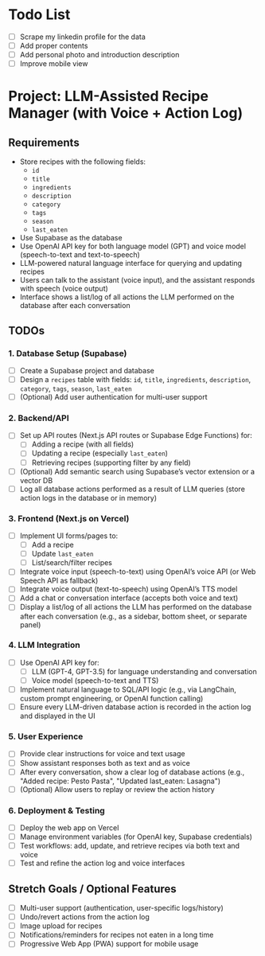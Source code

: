 # Todo List

- [ ] Scrape my linkedin profile for the data
- [ ] Add proper contents
- [ ] Add personal photo and introduction description
- [ ] Improve mobile view

# Project: LLM-Assisted Recipe Manager (with Voice + Action Log)

## Requirements

- Store recipes with the following fields:
  - `id`
  - `title`
  - `ingredients`
  - `description`
  - `category`
  - `tags`
  - `season`
  - `last_eaten`
- Use Supabase as the database
- Use OpenAI API key for both language model (GPT) and voice model (speech-to-text and text-to-speech)
- LLM-powered natural language interface for querying and updating recipes
- Users can talk to the assistant (voice input), and the assistant responds with speech (voice output)
- Interface shows a list/log of all actions the LLM performed on the database after each conversation

## TODOs

### 1. Database Setup (Supabase)
- [ ] Create a Supabase project and database
- [ ] Design a `recipes` table with fields: `id`, `title`, `ingredients`, `description`, `category`, `tags`, `season`, `last_eaten`
- [ ] (Optional) Add user authentication for multi-user support

### 2. Backend/API
- [ ] Set up API routes (Next.js API routes or Supabase Edge Functions) for:
  - [ ] Adding a recipe (with all fields)
  - [ ] Updating a recipe (especially `last_eaten`)
  - [ ] Retrieving recipes (supporting filter by any field)
- [ ] (Optional) Add semantic search using Supabase’s vector extension or a vector DB
- [ ] Log all database actions performed as a result of LLM queries (store action logs in the database or in memory)

### 3. Frontend (Next.js on Vercel)
- [ ] Implement UI forms/pages to:
  - [ ] Add a recipe
  - [ ] Update `last_eaten`
  - [ ] List/search/filter recipes
- [ ] Integrate voice input (speech-to-text) using OpenAI’s voice API (or Web Speech API as fallback)
- [ ] Integrate voice output (text-to-speech) using OpenAI’s TTS model
- [ ] Add a chat or conversation interface (accepts both voice and text)
- [ ] Display a list/log of all actions the LLM has performed on the database after each conversation (e.g., as a sidebar, bottom sheet, or separate panel)

### 4. LLM Integration
- [ ] Use OpenAI API key for:
  - [ ] LLM (GPT-4, GPT-3.5) for language understanding and conversation
  - [ ] Voice model (speech-to-text and TTS)
- [ ] Implement natural language to SQL/API logic (e.g., via LangChain, custom prompt engineering, or OpenAI function calling)
- [ ] Ensure every LLM-driven database action is recorded in the action log and displayed in the UI

### 5. User Experience
- [ ] Provide clear instructions for voice and text usage
- [ ] Show assistant responses both as text and as voice
- [ ] After every conversation, show a clear log of database actions (e.g., "Added recipe: Pesto Pasta", "Updated last_eaten: Lasagna")
- [ ] (Optional) Allow users to replay or review the action history

### 6. Deployment & Testing
- [ ] Deploy the web app on Vercel
- [ ] Manage environment variables (for OpenAI key, Supabase credentials)
- [ ] Test workflows: add, update, and retrieve recipes via both text and voice
- [ ] Test and refine the action log and voice interfaces

## Stretch Goals / Optional Features
- [ ] Multi-user support (authentication, user-specific logs/history)
- [ ] Undo/revert actions from the action log
- [ ] Image upload for recipes
- [ ] Notifications/reminders for recipes not eaten in a long time
- [ ] Progressive Web App (PWA) support for mobile usage
